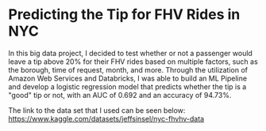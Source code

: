 # Predicting the Tip for FHV Rides in NYC

In this big data project, I decided to test whether or not a passenger would leave a tip above 20% for their FHV rides based on multiple factors, such as the borough, time of request, month, and more. Through the utilization of Amazon Web Services and Databricks, I was able to build an ML Pipeline and develop a logistic regression model that predicts whether the tip is a "good" tip or not, with an AUC of 0.692 and an accuracy of 94.73%.

The link to the data set that I used can be seen below: 
https://www.kaggle.com/datasets/jeffsinsel/nyc-fhvhv-data 
